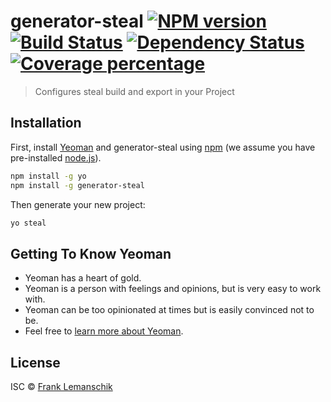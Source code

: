 # generator-steal [![NPM version][npm-image]][npm-url] [![Build Status][travis-image]][travis-url] [![Dependency Status][daviddm-image]][daviddm-url] [![Coverage percentage][coveralls-image]][coveralls-url]
> Configures steal build and export in your Project

## Installation

First, install [Yeoman](http://yeoman.io) and generator-steal using [npm](https://www.npmjs.com/) (we assume you have pre-installed [node.js](https://nodejs.org/)).

```bash
npm install -g yo
npm install -g generator-steal
```

Then generate your new project:

```bash
yo steal
```

## Getting To Know Yeoman

 * Yeoman has a heart of gold.
 * Yeoman is a person with feelings and opinions, but is very easy to work with.
 * Yeoman can be too opinionated at times but is easily convinced not to be.
 * Feel free to [learn more about Yeoman](http://yeoman.io/).

## License

ISC © [Frank Lemanschik](https://dspeed.eu/frank-lemanschik)


[npm-image]: https://badge.fury.io/js/generator-steal.svg
[npm-url]: https://npmjs.org/package/generator-steal
[travis-image]: https://travis-ci.org/direktspeed/generator-steal.svg?branch=master
[travis-url]: https://travis-ci.org/direktspeed/generator-steal
[daviddm-image]: https://david-dm.org/direktspeed/generator-steal.svg?theme=shields.io
[daviddm-url]: https://david-dm.org/direktspeed/generator-steal
[coveralls-image]: https://coveralls.io/repos/direktspeed/generator-steal/badge.svg
[coveralls-url]: https://coveralls.io/r/direktspeed/generator-steal
